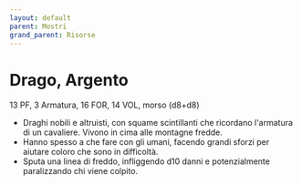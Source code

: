 ```yaml
---
layout: default
parent: Mostri
grand_parent: Risorse
---
```


# Drago, Argento

13 PF, 3 Armatura, 16 FOR, 14 VOL, morso (d8+d8)

- Draghi nobili e altruisti, con squame scintillanti che ricordano l'armatura di un cavaliere. Vivono in cima alle montagne fredde.
- Hanno spesso a che fare con gli umani, facendo grandi sforzi per aiutare coloro che sono in difficoltà.
- Sputa una linea di freddo, infliggendo d10 danni e potenzialmente paralizzando chi viene colpito.